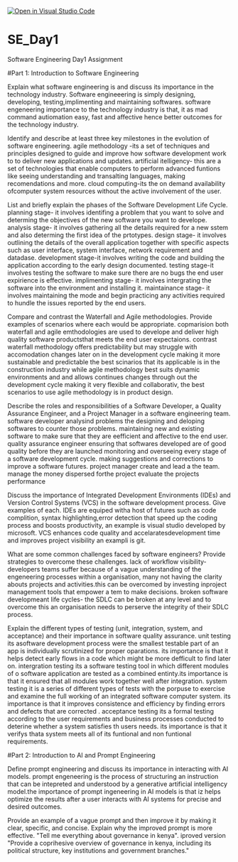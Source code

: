 [![Open in Visual Studio Code](https://classroom.github.com/assets/open-in-vscode-2e0aaae1b6195c2367325f4f02e2d04e9abb55f0b24a779b69b11b9e10269abc.svg)](https://classroom.github.com/online_ide?assignment_repo_id=15587260&assignment_repo_type=AssignmentRepo)
# SE_Day1
Software Engineering Day1 Assignment

#Part 1: Introduction to Software Engineering

Explain what software engineering is and discuss its importance in the technology industry.
Software engineeering is simply designing, developing, testing,implimenting and maintaining softwares.
software engeneering importance to the technology industry is that, it as mad command autiomation easy, fast and affective hence better outcomes for the technology industry.

Identify and describe at least three key milestones in the evolution of software engineering.
agile methodology -its a set of techniques and principles designed to guide and improve how software development work to to deliver new applications and updates.
artificial itelligency- this are a set of technologies that enable computers to perform advanced funtions like seeing understanding and transalting languages, making recomendations and more.
cloud computing-its the on demand availability ofcomputer system resources without the active involvement of the user.

List and briefly explain the phases of the Software Development Life Cycle.
planning stage- it involves identifing a problem that you want to solve and determing the objectives of the new software you want to develope.
analysis stage- it involves gathering all the details required for a new sstem and also determing the first idea of the prtotypes.
design stage- it involves outlining the details of the overall application together with specific aspects such as user interface, system interface, network requirement and datadase.
development stage-it involves writing the code and building the application according to the early design  documented.
testing stage-it involves testing the software to make sure there are no bugs the end user expirience is  effective.
implimenting stage-  it involves intergrating the software into the environment and installing it.
maintainance stage- it involves maintaining the mode and begin practicing any activities required to hundle the issues reported by the end users.

Compare and contrast the Waterfall and Agile methodologies. Provide examples of scenarios where each would be appropriate.
copmarision
both waterfall and agile emthodologies are used to develope and deliver high quality software productsthat meets the end user expectaions.
contrast
waterfall methodology offers predictability but may struggle with accomodation changes later on in the development cycle making it more sustainable and predictable the best scinarios that its applicable is in the construction industry while agile methodology best suits dynamic environments and and allows continues changes through out the development cycle making it very flexible and collaborativ, the best scenarios to use agile methodology is in product design.

Describe the roles and responsibilities of a Software Developer, a Quality Assurance Engineer, and a Project Manager in a software engineering team.
software developer
analysind problems the designing and deloping softwares to counter those problems.
 maintaining new and existing software to make sure that they are eefficient and affective to the end user.
 quality assurance engineer
 ensuring that softwares developed are of good quality before they are launched
 monitoring and overseeing every stage of a software development cycle.
 making suggestions and corrections to improve a software futures.
 project manager
 create and lead a the team.
 manage the money dispersed forthe project
 evaluate the projects performance

Discuss the importance of Integrated Development Environments (IDEs) and Version Control Systems (VCS) in the software development process. Give examples of each.
IDEs are equiped witha host of futures such as code complition, syntax highlighting,error detection that speed up the coding process and boosts productivity, an example is visual studio developed by microsoft.
VCS enhances code quality and accelaratesdevelopment time  and improves project visibility an exampli is git.

What are some common challenges faced by software engineers? Provide strategies to overcome these challenges.
lack of workflow visibility-developers teams suffer because of a vague understanding of the engeneering processes within a organisation, many not having the clarity abouts projects and activities.this can be overcomed by investing inproject management  tools that empower a tem to make decisions.
 broken software developmeant life cycles- the SDLC can be broken at any level and to overcome this an organisation needs to perserve the integrity of their SDLC process.

Explain the different types of testing (unit, integration, system, and acceptance) and their importance in software quality assurance.
 unit testing
 its asoftware development process were the smallest testable part of an app is individually scrutinized for proper oparations. its importance is that it helps detect early flows in a code which might be more defficult to find  later on.
 intergration testing
  its a software testing tool in which different modules of o software application are tested as a combined entinty.its importance is that it ensured that all modules work together well after integration.
  system testing
   it is a series of different types of tests with the porpuse to exercise and examine the full working of an integrated software computer system. its importance is that it improves consistence and efficiency by finding errors and defects that are corrected .
   acceptance testing
 its a formal testing according to the user requirements and business processes conducted to deterine whether a system satisfies th users needs. its importance is that it verifys thata system meets all of its funtional and non funtional requirements.
   

#Part 2: Introduction to AI and Prompt Engineering


Define prompt engineering and discuss its importance in interacting with AI models.
 prompt engeneering is the process of structuring an instruction that can be intepreted and understood by a generative artificial intelligency model.the importance of prompt ingeneering in AI models is that iz helps optimize the results after a user interacts with AI systems for precise and desired outcomes.

Provide an example of a vague prompt and then improve it by making it clear, specific, and concise. Explain why the improved prompt is more effective.
"Tell me everything about governance in kenya".
iproved version
"Provide a coprihesive overview of governance in kenya, including its political structure, key institutions and government branches."




 
